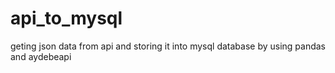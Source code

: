 # api_to_mysql
geting json data from api and storing it into mysql database by using pandas and aydebeapi
